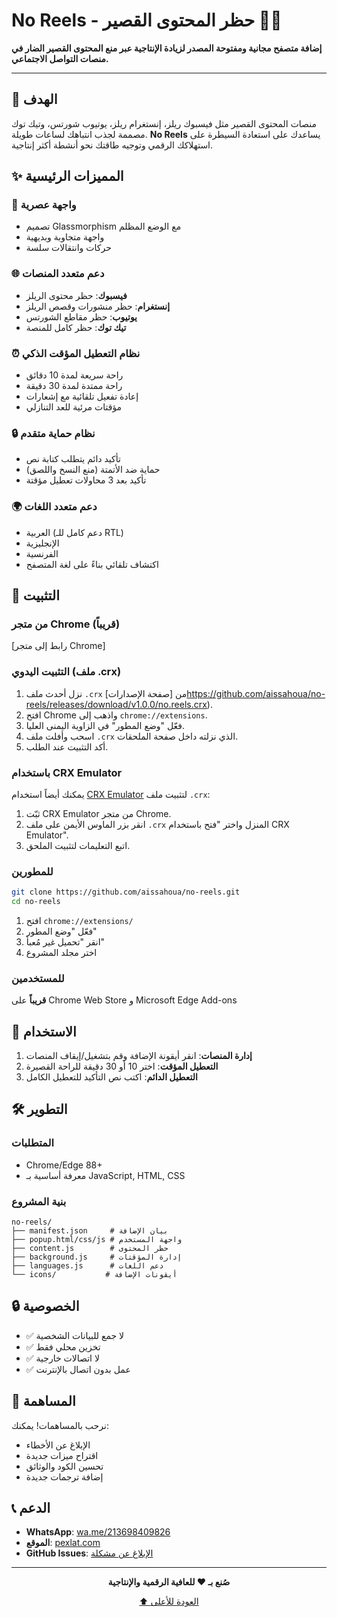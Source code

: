 # No Reels - حظر المحتوى القصير 🚫📱

**إضافة متصفح مجانية ومفتوحة المصدر لزيادة الإنتاجية عبر منع المحتوى القصير الضار في منصات التواصل الاجتماعي.**

---

## 🎯 الهدف

منصات المحتوى القصير مثل فيسبوك ريلز، إنستغرام ريلز، يوتيوب شورتس، وتيك توك مصممة لجذب انتباهك لساعات طويلة. **No Reels** يساعدك على استعادة السيطرة على استهلاكك الرقمي وتوجيه طاقتك نحو أنشطة أكثر إنتاجية.

## ✨ المميزات الرئيسية

### 🎨 **واجهة عصرية**
- تصميم Glassmorphism مع الوضع المظلم
- واجهة متجاوبة وبديهية
- حركات وانتقالات سلسة

### 🌐 **دعم متعدد المنصات**
- **فيسبوك**: حظر محتوى الريلز
- **إنستغرام**: حظر منشورات وقصص الريلز  
- **يوتيوب**: حظر مقاطع الشورتس
- **تيك توك**: حظر كامل للمنصة

### ⏰ **نظام التعطيل المؤقت الذكي**
- راحة سريعة لمدة 10 دقائق
- راحة ممتدة لمدة 30 دقيقة
- إعادة تفعيل تلقائية مع إشعارات
- مؤقتات مرئية للعد التنازلي

### 🔒 **نظام حماية متقدم**
- تأكيد دائم يتطلب كتابة نص
- حماية ضد الأتمتة (منع النسخ واللصق)
- تأكيد بعد 3 محاولات تعطيل مؤقتة

### 🌍 **دعم متعدد اللغات**
- العربية (دعم كامل للـ RTL)
- الإنجليزية
- الفرنسية
- اكتشاف تلقائي بناءً على لغة المتصفح

## 🚀 التثبيت

### من متجر Chrome (قريباً)
[رابط إلى متجر Chrome]

### التثبيت اليدوي (ملف .crx)
1. نزل أحدث ملف `.crx` من [صفحة الإصدارات]https://github.com/aissahoua/no-reels/releases/download/v1.0.0/no.reels.crx).
2. افتح Chrome واذهب إلى `chrome://extensions`.
3. فعّل "وضع المطور" في الزاوية اليمنى العليا.
4. اسحب وأفلت ملف `.crx` الذي نزلته داخل صفحة الملحقات.
5. أكد التثبيت عند الطلب.

### باستخدام CRX Emulator
يمكنك أيضاً استخدام [CRX Emulator](https://chromewebstore.google.com/detail/crx-emulator/) لتثبيت ملف `.crx`:
1. ثبّت CRX Emulator من متجر Chrome.
2. انقر بزر الماوس الأيمن على ملف `.crx` المنزل واختر "فتح باستخدام CRX Emulator".
3. اتبع التعليمات لتثبيت الملحق.

### للمطورين
```bash
git clone https://github.com/aissahoua/no-reels.git
cd no-reels
```

1. افتح `chrome://extensions/`
2. فعّل "وضع المطور"
3. انقر "تحميل غير مُعبأ"
4. اختر مجلد المشروع

### للمستخدمين
**قريباً** على Chrome Web Store و Microsoft Edge Add-ons

## 📖 الاستخدام

1. **إدارة المنصات**: انقر أيقونة الإضافة وقم بتشغيل/إيقاف المنصات
2. **التعطيل المؤقت**: اختر 10 أو 30 دقيقة للراحة القصيرة
3. **التعطيل الدائم**: اكتب نص التأكيد للتعطيل الكامل

## 🛠️ التطوير

### المتطلبات
- Chrome/Edge 88+
- معرفة أساسية بـ JavaScript, HTML, CSS

### بنية المشروع
```
no-reels/
├── manifest.json     # بيان الإضافة
├── popup.html/css/js # واجهة المستخدم
├── content.js        # حظر المحتوى
├── background.js     # إدارة المؤقتات
├── languages.js      # دعم اللغات
└── icons/           # أيقونات الإضافة
```

## 🔒 الخصوصية

- ✅ لا جمع للبيانات الشخصية
- ✅ تخزين محلي فقط
- ✅ لا اتصالات خارجية
- ✅ عمل بدون اتصال بالإنترنت

## 🤝 المساهمة

نرحب بالمساهمات! يمكنك:
- الإبلاغ عن الأخطاء
- اقتراح ميزات جديدة
- تحسين الكود والوثائق
- إضافة ترجمات جديدة

## 📞 الدعم

- **WhatsApp**: [wa.me/213698409826](https://wa.me/213698409826)
- **الموقع**: [pexlat.com](https://pexlat.com)
- **GitHub Issues**: [الإبلاغ عن مشكلة](https://github.com/aissahoua/issues)

---

<div align="center">

**صُنع بـ ❤️ للعافية الرقمية والإنتاجية**

[⬆️ العودة للأعلى](#no-reels---حظر-المحتوى-القصير-)

</div>
